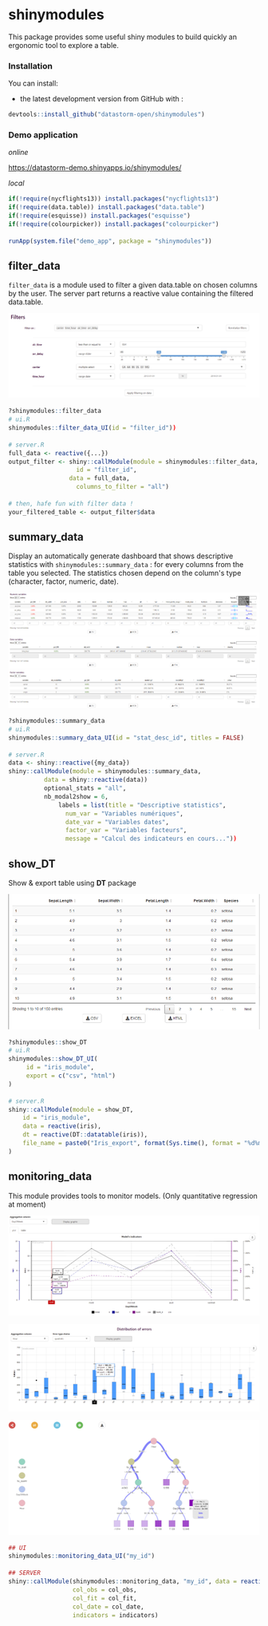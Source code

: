 # shinymodules

This package provides some useful shiny modules to build quickly an ergonomic tool to explore a table.

### Installation

You can install:

-   the latest development version from GitHub with :

``` r
devtools::install_github("datastorm-open/shinymodules")
```

### Demo application

*online*

https://datastorm-demo.shinyapps.io/shinymodules/

*local*

``` r
if(!require(nycflights13)) install.packages("nycflights13")
if(!require(data.table)) install.packages("data.table")
if(!require(esquisse)) install.packages("esquisse")
if(!require(colourpicker)) install.packages("colourpicker")

runApp(system.file("demo_app", package = "shinymodules"))
```

## filter_data

``filter_data`` is a module used to filter a given data.table on chosen columns by the user. The server part returns a reactive value containing the filtered data.table.

![img1](inst/demo_app/www/img/filter_data.png)

```r
?shinymodules::filter_data
# ui.R
shinymodules::filter_data_UI(id = "filter_id"))

# server.R
full_data <- reactive({...})
output_filter <- shiny::callModule(module = shinymodules::filter_data, 
				   id = "filter_id",
			     data = full_data,
				   columns_to_filter = "all")

# then, hafe fun with filter data !
your_filtered_table <- output_filter$data
```

## summary_data

Display an automatically generate dashboard that shows descriptive statistics with `shinymodules::summary_data` : for every columns from the table you selected. The statistics chosen depend on the column's type (character, factor, numeric, date).

![img1](inst/demo_app/www/img/summary_data.png)

```r
?shinymodules::summary_data
# ui.R
shinymodules::summary_data_UI(id = "stat_desc_id", titles = FALSE)

# server.R
data <- shiny::reactive({my_data})
shiny::callModule(module = shinymodules::summary_data, 
		  data = shiny::reactive(data))
		  optional_stats = "all",
		  nb_modal2show = 6, 
	          labels = list(title = "Descriptive statistics",
				num_var = "Variables numériques",
				date_var = "Variables dates",
				factor_var = "Variables facteurs",
				message = "Calcul des indicateurs en cours..."))
```

## show_DT

Show & export table using **DT** package

![img1](inst/demo_app/www/img/show_dt.png)

```r
?shinymodules::show_DT
# ui.R
shinymodules::show_DT_UI(
     id = "iris_module", 
     export = c("csv", "html")
)

# server.R
shiny::callModule(module = show_DT, 
    id = "iris_module", 
    data = reactive(iris), 
    dt = reactive(DT::datatable(iris)), 
    file_name = paste0("Iris_export", format(Sys.time(), format = "%d%m%Y_%H%M%S"))
)
```


## monitoring_data

This module provides tools to monitor models. (Only quantitative regression at moment)

![img1](inst/demo_app/www/img/monitoring_data_1.png)

![img2](inst/demo_app/www/img/monitoring_data_2.png)

![img3](inst/demo_app/www/img/monitoring_data_3.png)

```r
## UI
shinymodules::monitoring_data_UI("my_id")

## SERVER
shiny::callModule(shinymodules::monitoring_data, "my_id", data = reactive(data), 
                  col_obs = col_obs,
                  col_fit = col_fit,
                  col_date = col_date,
                  indicators = indicators)
```
